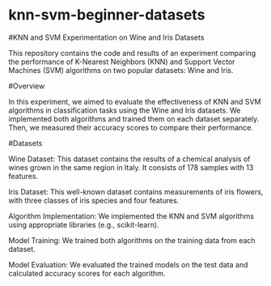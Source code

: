 # knn-svm-beginner-datasets
#KNN and SVM Experimentation on Wine and Iris Datasets

This repository contains the code and results of an experiment comparing the performance of K-Nearest Neighbors (KNN) and Support Vector Machines (SVM) algorithms on two popular datasets: Wine and Iris.

#Overview

In this experiment, we aimed to evaluate the effectiveness of KNN and SVM algorithms in classification tasks using the Wine and Iris datasets. We implemented both algorithms and trained them on each dataset separately. Then, we measured their accuracy scores to compare their performance.

#Datasets

Wine Dataset: This dataset contains the results of a chemical analysis of wines grown in the same region in Italy. It consists of 178 samples with 13 features.

Iris Dataset: This well-known dataset contains measurements of iris flowers, with three classes of iris species and four features.

Algorithm Implementation: We implemented the KNN and SVM algorithms using appropriate libraries (e.g., scikit-learn).

Model Training: We trained both algorithms on the training data from each dataset.

Model Evaluation: We evaluated the trained models on the test data and calculated accuracy scores for each algorithm.
